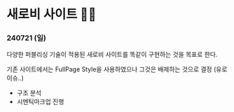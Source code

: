# 새로비 사이트 💚💛

### 240721 (일)
다양한 퍼블리싱 기술이 적용된 새로비 사이트를 똑같이 구현하는 것을 목표로 한다. 

기존 사이트에서는 FullPage Style을 사용하였으나 그것은 배제하는 것으로 결정 (유로 이슈..)

- 구조 분석
- 시멘틱마크업 진행

